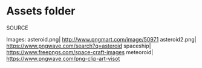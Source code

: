 # Assets folder

SOURCE

Images:
asteroid.png| http://www.pngmart.com/image/50971
asteroid2.png| https://www.pngwave.com/search?q=asteroid
spaceship| https://www.freepngs.com/space-craft-images
meteoroid| https://www.pngwave.com/png-clip-art-visot

